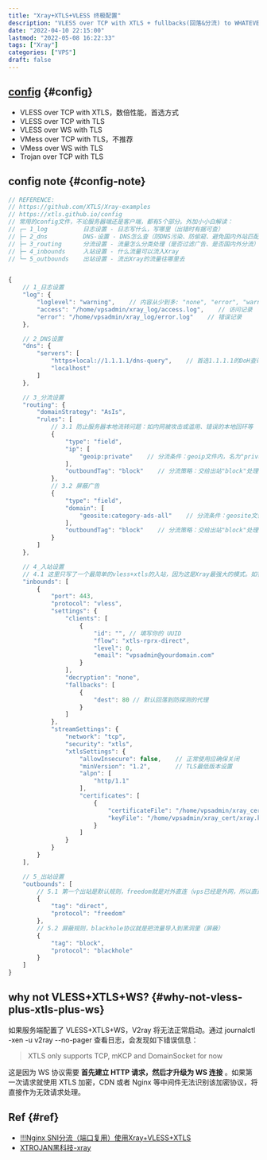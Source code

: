 ```yaml
---
title: "Xray+XTLS+VLESS 终极配置"
description: "VLESS over TCP with XTLS + fullbacks(回落&分流) to WHATEVER"
date: "2022-04-10 22:15:00"
lastmod: "2022-05-08 16:22:33"
tags: ["Xray"]
categories: ["VPS"]
draft: false
---
```


## [config](https://github.com/XTLS/Xray-examples/blob/main/VLESS-TCP-XTLS-WHATEVER/README.md) {#config}

-   VLESS over TCP with XTLS，数倍性能，首选方式
-   VLESS over TCP with TLS
-   VLESS over WS with TLS
-   VMess over TCP with TLS，不推荐
-   VMess over WS with TLS
-   Trojan over TCP with TLS


## config note {#config-note}

```js
// REFERENCE:
// https://github.com/XTLS/Xray-examples
// https://xtls.github.io/config
// 常用的config文件，不论服务器端还是客户端，都有5个部分。外加小小白解读：
// ┌─ 1_log          日志设置 - 日志写什么，写哪里（出错时有据可查）
// ├─ 2_dns          DNS-设置 - DNS怎么查（防DNS污染、防偷窥、避免国内外站匹配到国外服务器等）
// ├─ 3_routing      分流设置 - 流量怎么分类处理（是否过滤广告、是否国内外分流）
// ├─ 4_inbounds     入站设置 - 什么流量可以流入Xray
// └─ 5_outbounds    出站设置 - 流出Xray的流量往哪里去


{
    // 1_日志设置
    "log": {
        "loglevel": "warning",    // 内容从少到多: "none", "error", "warning", "info", "debug"
        "access": "/home/vpsadmin/xray_log/access.log",    // 访问记录
        "error": "/home/vpsadmin/xray_log/error.log"    // 错误记录
    },

    // 2_DNS设置
    "dns": {
        "servers": [
            "https+local://1.1.1.1/dns-query",    // 首选1.1.1.1的DoH查询，牺牲速度但可防止ISP偷窥
            "localhost"
        ]
    },

    // 3_分流设置
    "routing": {
        "domainStrategy": "AsIs",
        "rules": [
            // 3.1 防止服务器本地流转问题：如内网被攻击或滥用、错误的本地回环等
            {
                "type": "field",
                "ip": [
                    "geoip:private"    // 分流条件：geoip文件内，名为"private"的规则（本地）
                ],
                "outboundTag": "block"    // 分流策略：交给出站"block"处理（黑洞屏蔽）
            },
            // 3.2 屏蔽广告
            {
                "type": "field",
                "domain": [
                    "geosite:category-ads-all"    // 分流条件：geosite文件内，名为"category-ads-all"的规则（各种广告域名）
                ],
                "outboundTag": "block"    // 分流策略：交给出站"block"处理（黑洞屏蔽）
            }
        ]
    },

    // 4_入站设置
    // 4.1 这里只写了一个最简单的vless+xtls的入站，因为这是Xray最强大的模式。如有其他需要，请根据模版自行添加。
    "inbounds": [
        {
            "port": 443,
            "protocol": "vless",
            "settings": {
                "clients": [
                    {
                        "id": "", // 填写你的 UUID
                        "flow": "xtls-rprx-direct",
                        "level": 0,
                        "email": "vpsadmin@yourdomain.com"
                    }
                ],
                "decryption": "none",
                "fallbacks": [
                    {
                        "dest": 80 // 默认回落到防探测的代理
                    }
                ]
            },
            "streamSettings": {
                "network": "tcp",
                "security": "xtls",
                "xtlsSettings": {
                    "allowInsecure": false,    // 正常使用应确保关闭
                    "minVersion": "1.2",       // TLS最低版本设置
                    "alpn": [
                        "http/1.1"
                    ],
                    "certificates": [
                        {
                            "certificateFile": "/home/vpsadmin/xray_cert/xray.crt",
                            "keyFile": "/home/vpsadmin/xray_cert/xray.key"
                        }
                    ]
                }
            }
        }
    ],

    // 5_出站设置
    "outbounds": [
        // 5.1 第一个出站是默认规则，freedom就是对外直连（vps已经是外网，所以直连）
        {
            "tag": "direct",
            "protocol": "freedom"
        },
        // 5.2 屏蔽规则，blackhole协议就是把流量导入到黑洞里（屏蔽）
        {
            "tag": "block",
            "protocol": "blackhole"
        }
    ]
}
```


## why not VLESS+XTLS+WS? {#why-not-vless-plus-xtls-plus-ws}

如果服务端配置了 VLESS+XTLS+WS，V2ray 将无法正常启动。通过 journalctl -xen -u v2ray --no-pager 查看日志，会发现如下错误信息：

> XTLS only supports TCP, mKCP and DomainSocket for now

这是因为 WS 协议需要 **首先建立 HTTP 请求，然后才升级为 WS 连接** 。如果第一次请求就使用 XTLS 加密，CDN 或者 Nginx 等中间件无法识别该加密协议，将直接作为无效请求处理。


## Ref {#ref}

-   [!!!Nginx SNI分流（端口复用）使用Xray+VLESS+XTLS](https://qoant.com/2021/05/xray-nginx-sni/)
-   [XTROJAN黑科技-xray](https://xtrojan.net/tag/xray/page/2)